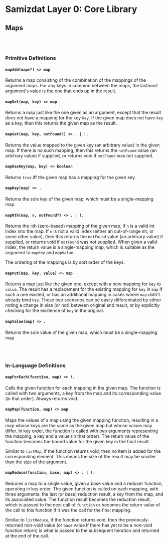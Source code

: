 Samizdat Layer 0: Core Library
==============================

Maps
----

<br><br>
### Primitive Definitions

#### `mapAdd(maps*) <> map`

Returns a map consisting of the combination of the mappings of the
argument maps. For any keys in common between the maps,
the lastmost argument's value is the one that ends up in the result.

#### `mapDel(map, key) <> map`

Returns a map just like the one given as an argument, except that
the result does not have a mapping for the key `key`. If the given
map does not have `key` as a key, then this returns the given
map as the result.

#### `mapGet(map, key, notFound?) <> . | !.`

Returns the value mapped to the given key (an arbitrary value) in
the given map. If there is no such mapping, then this
returns the `notFound` value (an arbitrary value) if supplied,
or returns void if `notFound` was not supplied.

#### `mapHasKey(map, key) <> boolean`

Returns `true` iff the given map has a mapping for the given key.

#### `mapKey(map) <> .`

Returns the sole key of the given map, which must be a single-mapping map.

#### `mapNth(map, n, notFound?) <> . | !.`

Returns the `n`th (zero-based) mapping of the given map, if `n` is
a valid int index into the map. If `n` is not a valid index
(either an out-of-range int, or some other value), then this
returns the `notFound` value (an arbitrary value) if supplied, or
returns void if `notFound` was not supplied. When given a valid index,
the return value is a single-mapping map, which is suitable as the
argument to `mapKey` and `mapValue`.

The ordering of the mappings is by sort order of the keys.

#### `mapPut(map, key, value) <> map`

Returns a map just like the given one, except with a new mapping
for `key` to `value`. The result has a replacement for the existing
mapping for `key` in `map` if such a one existed, or has an
additional mapping in cases where `map` didn't already bind `key`.
These two scenarios can be easily differentiated by either noting a
change in size (or not) between original and result, or by explicitly
checking for the existence of `key` in the original.

#### `mapValue(map) <> .`

Returns the sole value of the given map, which must be a single-mapping map.


<br><br>
### In-Language Definitions

#### `mapForEach(function, map) <> !.`

Calls the given function for each mapping in the given map. The
function is called with two arguments, a key from the map and
its corresponding value (in that order). Always returns void.

#### `mapMap(function, map) <> map`

Maps the values of a map using the given mapping function,
resulting in a map whose keys are the same as the given map but
whose values may differ. In key order, the function is called with
two arguments representing the mapping, a key and a value (in that
order). The return value of the function becomes the bound value for
the given key in the final result.

Similar to `listMap`, if the function returns void, then no item is
added for the corresponding element. This means the size of the
result may be smaller than the size of the argument.

#### `mapReduce(function, base, map) <> . | !.`

Reduces a map to a single value, given a base value and a reducer
function, operating in key order. The given function is called on each
mapping, with three arguments: the last (or base) reduction
result, a key from the map, and its associated value. The
function result becomes the reduction result, which is passed to the
next call of `function` or becomes the return value of the call to
this function if it was the call for the final mapping.

Similar to `listReduce`, if the function returns void, then the
previously-returned non-void value (or `base` value if there has
yet to be a non-void function return) is what is passed to the
subsequent iteration and returned at the end of the call.
